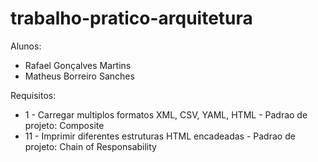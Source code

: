 # trabalho-pratico-arquitetura
Alunos: 
+ Rafael Gonçalves Martins
+ Matheus Borreiro Sanches 

Requisitos:
+ 1 - Carregar multiplos formatos XML, CSV, YAML, HTML - Padrao de projeto: Composite
+ 11 - Imprimir diferentes estruturas HTML encadeadas - Padrao de projeto: Chain of Responsability
